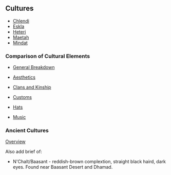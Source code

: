 ## Cultures
* [Chlendi](chlendi/README.md)
* [Eskla](eskla/README.md)
* [Heteri](heteri/README.md)
* [Maetah](maetah/README.md)
* [Mindat](mindat/README.md)

### Comparison of Cultural Elements
* [General Breakdown](cultural_breakdown.md)

* [Aesthetics](aesthetics.md)
* [Clans and Kinship](clans_crossculture.md)
* [Customs](customs.md)
* [Hats](hats.md)
* [Music](music.md)

### Ancient Cultures
[Overview](ancient_cultures/README.md)

Also add brief of:
* N'Chalt/Baasant - reddish-brown complextion, straight black haird, dark eyes.  Found near Baasant Desert and Dhamad.
